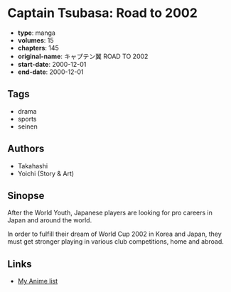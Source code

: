 # Captain Tsubasa: Road to 2002

-   **type**: manga
-   **volumes**: 15
-   **chapters**: 145
-   **original-name**: キャプテン翼 ROAD TO 2002
-   **start-date**: 2000-12-01
-   **end-date**: 2000-12-01

## Tags

-   drama
-   sports
-   seinen

## Authors

-   Takahashi
-   Yoichi (Story & Art)

## Sinopse

After the World Youth, Japanese players are looking for pro careers in Japan and around the world.

In order to fulfill their dream of World Cup 2002 in Korea and Japan, they must get stronger playing in various club competitions, home and abroad.

## Links

-   [My Anime list](https://myanimelist.net/manga/1791/Captain_Tsubasa__Road_to_2002)
